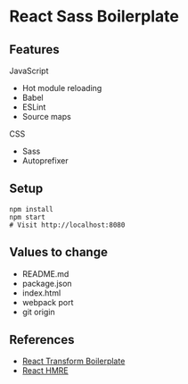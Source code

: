 React Sass Boilerplate
===
Features
---
JavaScript
- Hot module reloading
- Babel
- ESLint
- Source maps

CSS
- Sass
- Autoprefixer

Setup
---
```
npm install
npm start
# Visit http://localhost:8080
```

Values to change
---
- README.md
- package.json
- index.html
- webpack port
- git origin

References
---
- [React Transform Boilerplate](https://github.com/gaearon/react-transform-boilerplate)
- [React HMRE](https://github.com/danmartinez101/babel-preset-react-hmre)
